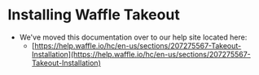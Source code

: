 # Installing Waffle Takeout
* We've moved this documentation over to our help site located here:
  * [https://help.waffle.io/hc/en-us/sections/207275567-Takeout-Installation](https://help.waffle.io/hc/en-us/sections/207275567-Takeout-Installation)
